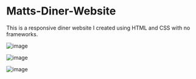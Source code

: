 # Matts-Diner-Website
This is a responsive diner website I created using HTML and CSS with no frameworks. 

![image](https://user-images.githubusercontent.com/72824269/95920944-fce2f880-0d75-11eb-81c3-bfde99c24ed4.png)

![image](https://user-images.githubusercontent.com/72824269/95921011-1be18a80-0d76-11eb-8fdf-aebd70a323dc.png)

![image](https://user-images.githubusercontent.com/72824269/95921033-2865e300-0d76-11eb-8146-6bd5b2a7c8b0.png)
